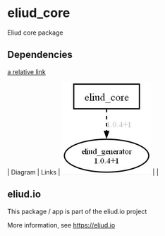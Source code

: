 # eliud_core

Eliud core package

## Dependencies

[a relative link](//eliud_generator)

| Diagram                          | Links |
![Dependency diagram](depends.jpg) |  |

## eliud.io

This package / app is part of the eliud.io project

More information, see https://eliud.io

